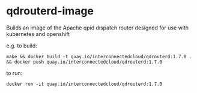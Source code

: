 # qdrouterd-image
Builds an image of the Apache qpid dispatch router designed for use with kubernetes and openshift

e.g. to build:

```
make && docker build -t quay.io/interconnectedcloud/qdrouterd:1.7.0 . && docker push quay.io/interconnectedcloud/qdrouterd:1.7.0
```

to run:

```
docker run -it quay.io/interconnectedcloud/qdrouterd:1.7.0
```
